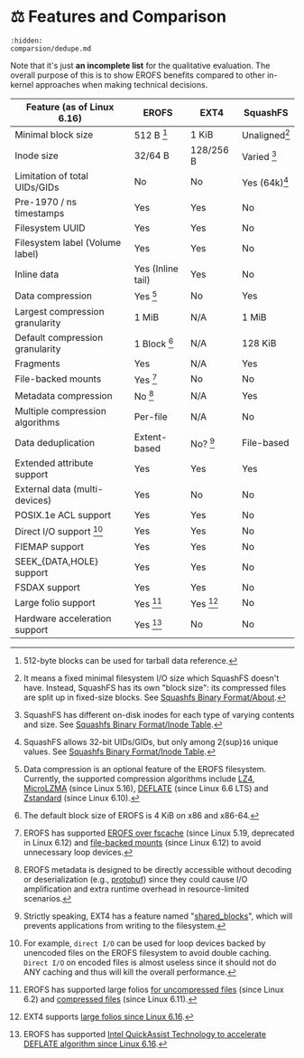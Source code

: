 # ⚖️ Features and Comparison

```{toctree}
:hidden:
comparsion/dedupe.md
```

Note that it's just **an incomplete list** for the qualitative evaluation.
The overall purpose of this is to show EROFS benefits compared to other
in-kernel approaches when making technical decisions.

| Feature  (as of Linux 6.16)     | EROFS             | EXT4      | SquashFS      |
| ------------------------------- | ----------------- | --------- | ------------- |
| Minimal block size              | 512 B [^1]        | 1 KiB     | Unaligned[^2] |
| Inode size                      | 32/64 B           | 128/256 B | Varied [^3]   |
| Limitation of total UIDs/GIDs   | No                | No        | Yes (64k)[^4] |
| Pre-1970 / ns timestamps        | Yes               | Yes       | No            |
| Filesystem UUID                 | Yes               | Yes       | No            |
| Filesystem label (Volume label) | Yes               | Yes       | No            |
| Inline data                     | Yes (Inline tail) | Yes       | No            |
| Data compression                | Yes [^5]          | No        | Yes           |
| Largest compression granularity | 1 MiB             | N/A       | 1 MiB         |
| Default compression granularity | 1 Block [^6]      | N/A       | 128 KiB       |
| Fragments                       | Yes               | N/A       | Yes           |
| File-backed mounts              | Yes [^7]          | No        | No            |
| Metadata compression            | No [^8]           | N/A       | Yes           |
| Multiple compression algorithms | Per-file          | N/A       | No            |
| Data deduplication              | Extent-based      | No? [^9]  | File-based    |
| Extended attribute support      | Yes               | Yes       | Yes           |
| External data (multi-devices)   | Yes               | No        | No            |
| POSIX.1e ACL support            | Yes               | Yes       | No            |
| Direct I/O support [^10]        | Yes               | Yes       | No            |
| FIEMAP support                  | Yes               | Yes       | No            |
| SEEK_{DATA,HOLE} support        | Yes               | Yes       | No            |
| FSDAX support                   | Yes               | Yes       | No            |
| Large folio support             | Yes [^11]         | Yes [^12] | No            |
| Hardware acceleration support   | Yes [^13]         | No        | No            |

[^1]: 512-byte blocks can be used for tarball data reference.

[^2]: It means a fixed minimal filesystem I/O size which SquashFS doesn't have.
Instead, SquashFS has its own "block size": its compressed files are split up in
fixed-size blocks.  See [Squashfs Binary Format/About](https://dr-emann.github.io/squashfs/squashfs.html#_about).

[^3]: SquashFS has different on-disk inodes for each type of varying contents
and size.  See [Squashfs Binary Format/Inode Table](https://dr-emann.github.io/squashfs/squashfs.html#_inode_table).

[^4]: SquashFS allows 32-bit UIDs/GIDs, but only among 2{sup}`16` unique values.
See [Squashfs Binary Format/Inode Table](https://dr-emann.github.io/squashfs/squashfs.html#_inode_table).

[^5]: Data compression is an optional feature of the EROFS filesystem.
Currently, the supported compression algorithms include [LZ4](https://lz4.org),
[MicroLZMA](https://tukaani.org/xz) (since Linux 5.16),
[DEFLATE](https://datatracker.ietf.org/doc/html/rfc1951) (since Linux 6.6 LTS)
and [Zstandard](https://datatracker.ietf.org/doc/html/rfc8878) (since Linux
6.10).

[^6]: The default block size of EROFS is 4 KiB on x86 and x86-64.

[^7]: EROFS has supported [EROFS over fscache](https://lwn.net/Articles/896140)
(since Linux 5.19, deprecated in Linux 6.12) and [file-backed mounts](https://lwn.net/Articles/990750)
(since Linux 6.12) to avoid unnecessary loop devices.

[^8]: EROFS metadata is designed to be directly accessible without decoding or
deserialization (e.g., [protobuf](https://protobuf.dev/)) since they could cause
I/O amplification and extra runtime overhead in resource-limited scenarios.

[^9]: Strictly speaking, EXT4 has a feature named "[shared_blocks](https://lore.kernel.org/r/20201005161941.GF4225@quack2.suse.cz)",
which will prevents applications from writing to the filesystem.

[^10]: For example, `direct I/O` can be used for loop devices backed by
unencoded files on the EROFS filesystem to avoid double caching.  `Direct I/O`
on encoded files is almost useless since it should not do ANY caching and thus
will kill the overall performance.

[^11]: EROFS has supported large folios [for uncompressed files](https://lwn.net/Articles/931794)
(since Linux 6.2) and [compressed files](https://git.kernel.org/torvalds/c/e080a26725fb) (since Linux 6.11).

[^12]: EXT4 supports [large folios since Linux 6.16](https://git.kernel.org/torvalds/c/d87d73895fcd).

[^13]: EROFS has supported [Intel QuickAssist Technology to accelerate DEFLATE
algorithm since Linux 6.16](https://git.kernel.org/torvalds/c/79b98edf918e).

